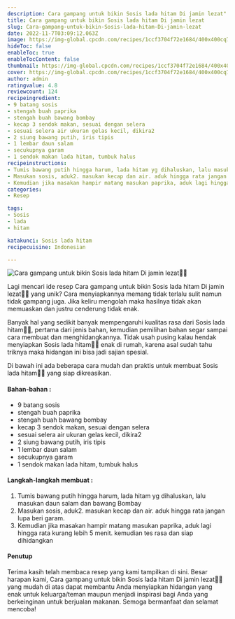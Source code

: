 ```yaml
---
description: Cara gampang untuk bikin Sosis lada hitam Di jamin lezat"
title: Cara gampang untuk bikin Sosis lada hitam Di jamin lezat
slug: Cara-gampang-untuk-bikin-Sosis-lada-hitam-Di-jamin-lezat
date: 2022-11-7T03:09:12.063Z
image: https://img-global.cpcdn.com/recipes/1ccf3704f72e1684/400x400cq70/photo.jpg
hideToc: false
enableToc: true
enableTocContent: false
thumbnail: https://img-global.cpcdn.com/recipes/1ccf3704f72e1684/400x400cq70/photo.jpg
cover: https://img-global.cpcdn.com/recipes/1ccf3704f72e1684/400x400cq70/photo.jpg
author: admin
ratingvalue: 4.8
reviewcount: 124
recipeingredient:
- 9 batang sosis
- stengah buah paprika
- stengah buah bawang bombay
- kecap 3 sendok makan, sesuai dengan selera
- sesuai selera air ukuran gelas kecil, dikira2
- 2 siung bawang putih, iris tipis
- 1 lembar daun salam
- secukupnya garam
- 1 sendok makan lada hitam, tumbuk halus
recipeinstructions:
- Tumis bawang putih hingga harum, lada hitam yg dihaluskan, lalu masukan daun salam dan bawang Bombay
- Masukan sosis, aduk2. masukan kecap dan air. aduk hingga rata jangan lupa beri garam.
- Kemudian jika masakan hampir matang masukan paprika, aduk lagi hingga rata kurang lebih 5 menit. kemudian tes rasa dan siap dihidangkan
categories:
- Resep

tags:
- Sosis
- lada
- hitam

katakunci: Sosis lada hitam
recipecuisine: Indonesian

---
```


![Cara gampang untuk bikin Sosis lada hitam Di jamin lezat👩‍🍳](https://img-global.cpcdn.com/recipes/1ccf3704f72e1684/400x400cq70/photo.jpg)

Lagi mencari ide resep Cara gampang untuk bikin Sosis lada hitam Di jamin lezat👩‍🍳 yang unik? Cara menyiapkannya memang tidak terlalu sulit namun tidak gampang juga. Jika keliru mengolah maka hasilnya tidak akan memuaskan dan justru cenderung tidak enak.

Banyak hal yang sedikit banyak mempengaruhi kualitas rasa dari Sosis lada hitam👩‍🍳, pertama dari jenis bahan, kemudian pemilihan bahan segar sampai cara membuat dan menghidangkannya. Tidak usah pusing kalau hendak menyiapkan Sosis lada hitam👩‍🍳 enak di rumah, karena asal sudah tahu triknya maka hidangan ini bisa jadi sajian spesial.

Di bawah ini ada beberapa cara mudah dan praktis untuk membuat Sosis lada hitam👩‍🍳 yang siap dikreasikan.

<!--inarticleads1-->

#### Bahan-bahan :

- 9 batang sosis
- stengah buah paprika
- stengah buah bawang bombay
- kecap 3 sendok makan, sesuai dengan selera
- sesuai selera air ukuran gelas kecil, dikira2
- 2 siung bawang putih, iris tipis
- 1 lembar daun salam
- secukupnya garam
- 1 sendok makan lada hitam, tumbuk halus

<!--inarticleads2-->

#### Langkah-langkah membuat :

1. Tumis bawang putih hingga harum, lada hitam yg dihaluskan, lalu masukan daun salam dan bawang Bombay
1. Masukan sosis, aduk2. masukan kecap dan air. aduk hingga rata jangan lupa beri garam.
1. Kemudian jika masakan hampir matang masukan paprika, aduk lagi hingga rata kurang lebih 5 menit. kemudian tes rasa dan siap dihidangkan

#### Penutup

Terima kasih telah membaca resep yang kami tampilkan di sini. Besar harapan kami, Cara gampang untuk bikin Sosis lada hitam Di jamin lezat👩‍🍳 yang mudah di atas dapat membantu Anda menyiapkan hidangan yang enak untuk keluarga/teman maupun menjadi inspirasi bagi Anda yang berkeinginan untuk berjualan makanan. Semoga bermanfaat dan selamat mencoba!